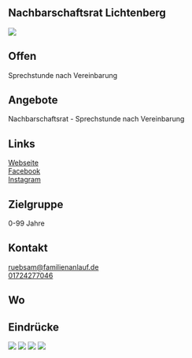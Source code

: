 ## Nachbarschaftsrat Lichtenberg
<img id="topmedia" src="/Jugendklubs/images/Logos/offener_club_berlin.png" />

## Offen
Sprechstunde nach Vereinbarung

## Angebote
Nachbarschaftsrat -  Sprechstunde nach Vereinbarung 


## Links
<a class="external_link" target="blank" href="https://www.vav-hhausen.de/Bereiche/Jugend/ocb.html">Webseite</a><br>
<a class="external_link" target="blank" href="https://www.facebook.com/offener.jugendclub">Facebook</a><br>
<a class="external_link" target="blank" href="https://www.instagram.com/offener.club.berlin">Instagram</a>
                                                                                            
## Zielgruppe
0-99 Jahre 

## Kontakt
[ruebsam@familienanlauf.de](mailto:ruebsam@familienanlauf.de)<br>
<a href="tel:+49172 42 77 046">01724277046</a>

## Wo
<div id="gmap"></div>
<script>window.onload = showMap('Matenzeile 2-4, 13053 Berlin', 0, 'gmap_mini')</script>

## Eindrücke
<div class="mediacontainer">
  <img src="/Jugendklubs/images/OCB/1.JPG" />
  <img src="/Jugendklubs/images/OCB/2.jpg" />
  <img src="/Begegnungen/Images/OCBIntegration/1.jpg" />
  <img src="/Begegnungen/Images/OCBIntegration/2.JPG" />
</div>
